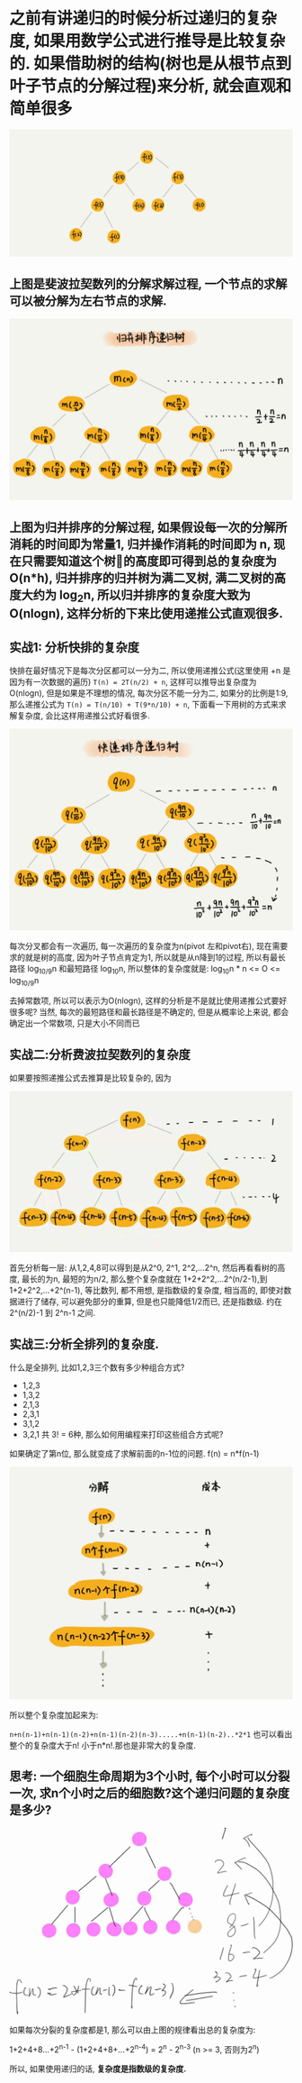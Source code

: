 # 之前有讲递归的时候分析过递归的复杂度, 如果用数学公式进行推导是比较复杂的. 如果借助树的结构(树也是从根节点到叶子节点的分解过程)来分析, 就会直观和简单很多

![](/img/recursive_tree.jpg)

## 上图是斐波拉契数列的分解求解过程, 一个节点的求解可以被分解为左右节点的求解.

![](img/merge_sort_tree.jpg)

## 上图为归并排序的分解过程, 如果假设每一次的分解所消耗的时间即为常量1, 归并操作消耗的时间即为 n, 现在只需要知道这个树的高度即可得到总的复杂度为 O(n*h), 归并排序的归并树为满二叉树, 满二叉树的高度大约为 log<sub>2</sub>n, 所以归并排序的复杂度大致为 O(nlogn), 这样分析的下来比使用递推公式直观很多.

## 实战1: 分析快排的复杂度

快排在最好情况下是每次分区都可以一分为二, 所以使用递推公式(这里使用 +n 是因为有一次数据的遍历) `T(n) = 2T(n/2) + n`, 这样可以推导出复杂度为 O(nlogn), 但是如果是不理想的情况, 每次分区不能一分为二, 如果分的比例是1:9, 那么递推公式为 `T(n) = T(n/10) + T(9*n/10) + n`, 下面看一下用树的方式来求解复杂度, 会比这样用递推公式好看很多.

![](/img/quick_sort_tree.jpg)

每次分叉都会有一次遍历, 每一次遍历的复杂度为n(pivot 左和pivot右), 现在需要求的就是树的高度, 因为叶子节点肯定为1, 所以就是从n降到1的过程, 所以有最长路径 log<sub>10/9</sub>n 和最短路径 log<sub>10</sub>n, 所以整体的复杂度就是:
log<sub>10</sub>n * n <= O <= log<sub>10/9</sub>n

去掉常数项, 所以可以表示为O(nlogn), 这样的分析是不是就比使用递推公式要好很多呢? 当然, 每次的最短路径和最长路径是不确定的, 但是从概率论上来说, 都会确定出一个常数项, 只是大小不同而已

## 实战二:分析费波拉契数列的复杂度

如果要按照递推公式去推算是比较复杂的, 因为

![](img/feibolaqi_tree.jpg)

首先分析每一层: 从1,2,4,8可以得到是从2^0, 2^1, 2^2,...2^n, 然后再看看树的高度, 最长的为n, 最短的为n/2, 那么整个复杂度就在 1+2+2^2,...2^(n/2-1),到1+2+2^2,...+2^(n-1), 等比数列, 都不用想, 是指数级的复杂度, 相当高的, 即使对数据进行了储存, 可以避免部分的重算, 但是也只能降低1/2而已, 还是指数级. 约在2^(n/2)-1 到 2^n-1 之间.

## 实战三:分析全排列的复杂度.

什么是全排列, 比如1,2,3三个数有多少种组合方式? 
- 1,2,3
- 1,3,2
- 2,1,3
- 2,3,1
- 3,1,2
- 3,2,1
共 3! = 6种, 那么如何用编程来打印这些组合方式呢?

如果确定了第n位, 那么就变成了求解前面的n-1位的问题. f(n) = n*f(n-1)

![](img/range!.jpg)

所以整个复杂度加起来为:

`n+n(n-1)+n(n-1)(n-2)+n(n-1)(n-2)(n-3).....+n(n-1)(n-2)..*2*1`
也可以看出整个的复杂度大于n! 小于n*n!.那也是非常大的复杂度.

## 思考: 一个细胞生命周期为3个小时, 每个小时可以分裂一次, 求n个小时之后的细胞数?这个递归问题的复杂度是多少?

![](img/tree_O.jpg)

如果每次分裂的复杂度都是1, 那么可以由上图的规律看出总的复杂度为:

1+2+4+8...+2<sup>n-1</sup> - (1+2+4+8+...+2<sup>n-4</sup>) = 2<sup>n</sup> - 2<sup>n-3</sup> (n >= 3, 否则为2<sup>n</sup>)

所以, 如果使用递归的话, **复杂度是指数级的复杂度.**

